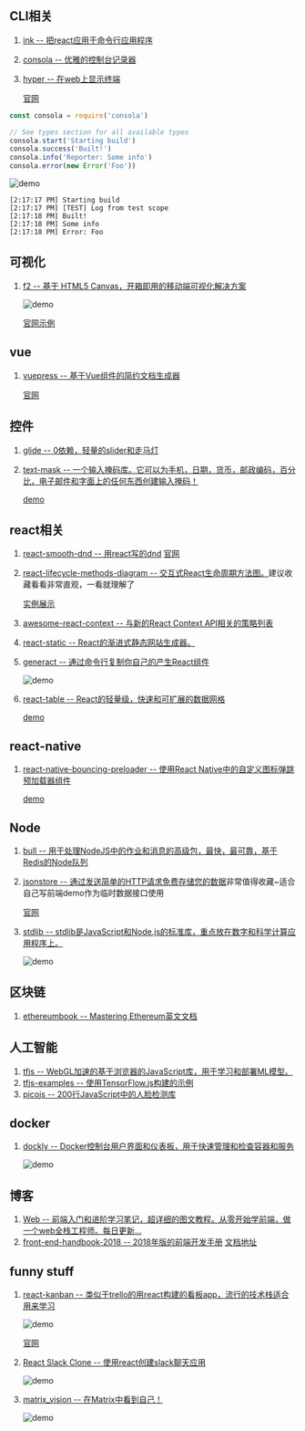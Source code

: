 ## CLI相关
1. [ink -- 把react应用于命令行应用程序](https://github.com/vadimdemedes/ink)
2. [consola -- 优雅的控制台记录器](https://github.com/nuxt/consola)
3. [hyper -- 在web上显示终端](https://github.com/zeit/hyper)
    
    [官网](https://hyper.is/)
```js
const consola = require('consola')

// See types section for all available types
consola.start('Starting build')
consola.success('Built!')
consola.info('Reporter: Some info')
consola.error(new Error('Foo'))
```
![demo](https://github.com/nuxt/consola/raw/master/assets/screen1.png)
```
[2:17:17 PM] Starting build
[2:17:17 PM] [TEST] Log from test scope
[2:17:18 PM] Built!
[2:17:18 PM] Some info
[2:17:18 PM] Error: Foo
```
## 可视化
1. [f2 -- 基于 HTML5 Canvas，开箱即用的移动端可视化解决方案](https://github.com/antvis/f2)

    ![demo](https://camo.githubusercontent.com/57a735f3893b242fa749dc2748c2b46a92a8f107/68747470733a2f2f67772e616c697061796f626a656374732e636f6d2f7a6f732f726d73706f7274616c2f764e424e49477643694977714c7761596a5755792e706e67)
    
    [官网示例](https://antv.alipay.com/zh-cn/f2/3.x/demo/index.html)
## vue
1. [vuepress -- 基于Vue组件的简约文档生成器](https://github.com/vuejs/vuepress)    
    
    [官网](https://vuepress.vuejs.org/)
## 控件
1. [glide -- 0依赖，轻量的slider和走马灯](https://github.com/glidejs/glide)
2. [text-mask -- 一个输入掩码库。它可以为手机，日期，货币，邮政编码，百分比，电子邮件和字面上的任何东西创建输入掩码！](https://github.com/text-mask/text-mask)
    
    [demo](https://text-mask.github.io/text-mask/)
## react相关
1. [react-smooth-dnd -- 用react写的dnd](https://github.com/kutlugsahin/react-smooth-dnd)
    [官网](https://kutlugsahin.github.io/smooth-dnd-demo/)
2. [react-lifecycle-methods-diagram -- 交互式React生命周期方法图。](https://github.com/wojtekmaj/react-lifecycle-methods-diagram)建议收藏看看非常直观，一看就理解了
    
    [实例展示](http://projects.wojtekmaj.pl/react-lifecycle-methods-diagram/)
3. [awesome-react-context -- 与新的React Context API相关的策略列表](https://github.com/diegohaz/awesome-react-context)
4. [react-static -- React的渐进式静态网站生成器。](https://github.com/nozzle/react-static)
5. [generact -- 通过命令行复制你自己的产生React组件](https://github.com/diegohaz/generact)
    
    ![demo](https://user-images.githubusercontent.com/3068563/27687316-bb5bd832-5cac-11e7-9761-c489e5a3a9f0.gif)
6. [react-table --  React的轻量级，快速和可扩展的数据网格](https://github.com/react-tools/react-table)

    [demo](https://react-table.js.org/#/story/simple-table)
## react-native
1. [react-native-bouncing-preloader -- 使用React Native中的自定义图标弹跳预加载器组件](https://github.com/sonnylazuardi/react-native-bouncing-preloader)
    
    [demo](https://github.com/sonnylazuardi/react-native-bouncing-preloader/raw/master/bouncingpreloader.gif)
## Node
1. [bull -- 用于处理NodeJS中的作业和消息的高级包，最快，最可靠，基于Redis的Node队列](https://github.com/OptimalBits/bull)
2. [jsonstore -- 通过发送简单的HTTP请求免费存储您的数据](https://github.com/bluzi/jsonstore)非常值得收藏~适合自己写前端demo作为临时数据接口使用
    
    [官网](https://www.jsonstore.io/)
3. [stdlib -- stdlib是JavaScript和Node.js的标准库，重点放在数字和科学计算应用程序上。](https://github.com/stdlib-js/stdlib)

    ![demo](https://camo.githubusercontent.com/603be274fc41ee39a4095b7c349016f85ee31945/68747470733a2f2f63646e2e7261776769742e636f6d2f7374646c69622d6a732f7374646c69622f323033383339333533626337343239376665363431323037323730663739313764326264613536302f646f63732f6173736574732f726561646d652f626173655f7370656369616c5f6d6174682e706e67)
## 区块链
1. [ethereumbook -- Mastering Ethereum英文文档](https://github.com/ethereumbook/ethereumbook)
## 人工智能
1. [tfjs -- WebGL加速的基于浏览器的JavaScript库，用于学习和部署ML模型。](https://github.com/tensorflow/tfjs)
2. [tfjs-examples -- 使用TensorFlow.js构建的示例](https://github.com/tensorflow/tfjs-examples)
3. [picojs -- 200行JavaScript中的人脸检测库](https://github.com/tehnokv/picojs)
## docker
1. [dockly -- Docker控制台用户界面和仪表板，用于快速管理和检查容器和服务](https://github.com/lirantal/dockly)

    ![demo](https://cloud.githubusercontent.com/assets/316371/25682867/c5212216-3027-11e7-8f36-72d38516d2af.gif)
## 博客
1. [Web -- 前端入门和进阶学习笔记，超详细的图文教程。从零开始学前端，做一个web全栈工程师。每日更新...](https://github.com/smyhvae/Web)
2. [front-end-handbook-2018 -- 2018年版的前端开发手册](https://github.com/FrontendMasters/front-end-handbook-2018)
    [文档地址](https://frontendmasters.com/books/front-end-handbook/2018/)
## funny stuff
1. [react-kanban -- 类似于trello的用react构建的看板app，流行的技术栈适合用来学习](https://github.com/yogaboll/react-kanban)
    
    ![demo](https://github.com/yogaboll/react-kanban/raw/master/example.gif)
    
    [官网](https://www.reactkanban.com)
2. [React Slack Clone -- 使用react创建slack聊天应用](https://github.com/pusher/react-slack-clone)
    
    ![demo](https://user-images.githubusercontent.com/1457604/35891289-687ad6ec-0b9b-11e8-99cc-ffbad31a017e.gif)
3. [matrix_vision -- 在Matrix中看到自己！](https://github.com/emilyxxie/matrix_vision)
    
    ![demo](https://github.com/emilyxxie/matrix_vision/raw/master/matrix_preview_2.gif)
        